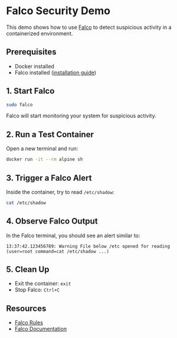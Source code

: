 # Falco Security Demo

This demo shows how to use [Falco](https://falco.org/) to detect suspicious activity in a containerized environment.

## Prerequisites

- Docker installed
- Falco installed ([installation guide](https://falco.org/docs/getting-started/installation/))

## 1. Start Falco

```sh
sudo falco
```

Falco will start monitoring your system for suspicious activity.

## 2. Run a Test Container

Open a new terminal and run:

```sh
docker run -it --rm alpine sh
```

## 3. Trigger a Falco Alert

Inside the container, try to read `/etc/shadow`:

```sh
cat /etc/shadow
```

## 4. Observe Falco Output

In the Falco terminal, you should see an alert similar to:

```
13:37:42.123456789: Warning File below /etc opened for reading (user=root command=cat /etc/shadow ...)
```

## 5. Clean Up

- Exit the container: `exit`
- Stop Falco: `Ctrl+C`

## Resources

- [Falco Rules](https://falco.org/docs/rules/)
- [Falco Documentation](https://falco.org/docs/)
